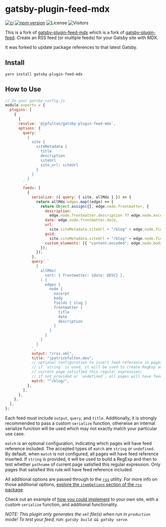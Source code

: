 # gatsby-plugin-feed-mdx

[![ci](https://github.com/jpfulton/gatsby-plugin-feed-mdx/actions/workflows/ci.yml/badge.svg)](https://github.com/jpfulton/gatsby-plugin-feed-mdx/actions/workflows/ci.yml)
[![npm version](https://badge.fury.io/js/%40jpfulton%2Fgatsby-plugin-feed-mdx.svg)](https://www.npmjs.com/package/@jpfulton/gatsby-plugin-feed-mdx)
![License](https://img.shields.io/badge/License-MIT-blue)
![Visitors](https://visitor-badge.laobi.icu/badge?page_id=jpfulton.gatsby-plugin-feed-mdx)

This is a fork of [gatsby-plugin-feed-mdx](https://github.com/thomaswangio/gatsby-plugin-feed-mdx)
which is a fork of
[gatsby-plugin-feed](https://github.com/gatsbyjs/gatsby/tree/master/packages/gatsby-plugin-feed). Create an RSS feed (or multiple feeds) for your Gatsby site with MDX.

It was forked to update package references to that latest Gatsby.

## Install

`yarn install gatsby-plugin-feed-mdx`

## How to Use

```javascript
// In your gatsby-config.js
module.exports = {
  plugins: [
    {
      {
      resolve: `@jpfulton/gatsby-plugin-feed-mdx`,
      options: {
        query: `
          {
            site {
              siteMetadata {
                title
                description
                siteUrl
                site_url: siteUrl
              }
            }
          }
        `,
        feeds: [
          {
            serialize: ({ query: { site, allMdx } }) => {
              return allMdx.edges.map((edge) => {
                return Object.assign({}, edge.node.frontmatter, {
                  description:
                    edge.node.frontmatter.description ?? edge.node.excerpt,
                  date: edge.node.frontmatter.date,
                  url:
                    site.siteMetadata.siteUrl + "/blog" + edge.node.fields.slug,
                  guid:
                    site.siteMetadata.siteUrl + "/blog" + edge.node.fields.slug,
                  custom_elements: [{ "content:encoded": edge.node.body }],
                });
              });
            },
            query: `
              {
                allMdx(
                  sort: { frontmatter: {date: DESC} },
                ) {
                  edges {
                    node {
                      excerpt
                      body
                      fields { slug }
                      frontmatter {
                        title
                        date
                        description
                      }
                    }
                  }
                }
              }
            `,
            output: "/rss.xml",
            title: "jpatrickfulton.dev",
            // optional configuration to insert feed reference in pages:
            // if `string` is used, it will be used to create RegExp and then test if pathname of
            // current page satisfied this regular expression;
            // if not provided or `undefined`, all pages will have feed reference inserted
            match: "^/blog/",
          },
        ],
      },
    },
  ],
};
```

Each feed must include `output`, `query`, and `title`. Additionally, it is strongly recommended to pass a custom `serialize` function, otherwise an internal serialize function will be used which may not exactly match your particular use case.

`match` is an optional configuration, indicating which pages will have feed reference included. The accepted types of `match` are `string` or `undefined`. By default, when `match` is not configured, all pages will have feed reference inserted. If `string` is provided, it will be used to build a RegExp and then to test whether `pathname` of current page satisfied this regular expression. Only pages that satisfied this rule will have feed reference included.

All additional options are passed through to the [`rss`][rss] utility. For more info on those additional options, [explore the `itemOptions` section of the `rss` package](https://www.npmjs.com/package/rss#itemoptions).

Check out an example of [how you could implement](https://www.gatsbyjs.org/docs/adding-an-rss-feed/) to your own site, with a custom `serialize` function, and additional functionality.

_NOTE: This plugin only generates the `xml` file(s) when run in `production` mode! To test your feed, run: `gatsby build && gatsby serve`._

[rss]: https://www.npmjs.com/package/rss
